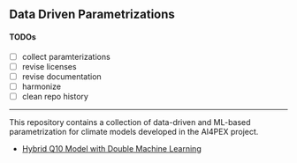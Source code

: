 ## Data Driven Parametrizations

#### TODOs

- [ ] collect paramterizations 
- [ ] revise licenses 
- [ ] revise documentation 
- [ ] harmonize 
- [ ] clean repo history

----------

This repository contains a collection of data-driven and ML-based
parametrization for climate models developed in the AI4PEX project. 


- [Hybrid Q10 Model with Double Machine Learning](https://github.com/KaiHCohrs/hybrid-q10-model-chm)






